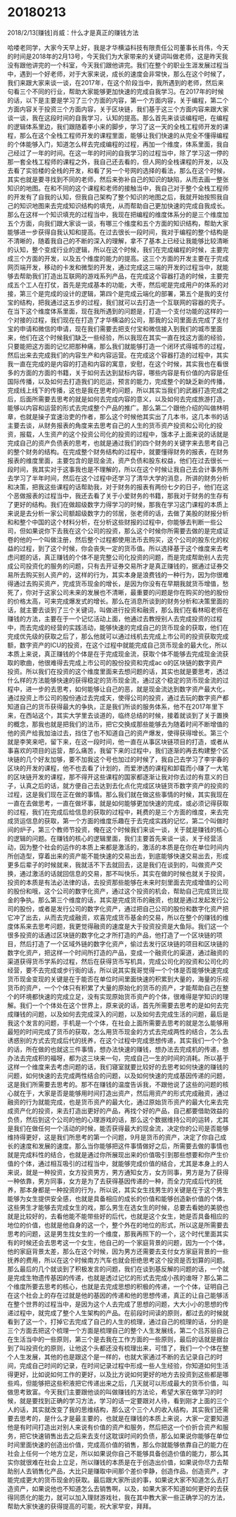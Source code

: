 # 20180213

2018/2/13[赚钱]肖威：什么才是真正的赚钱方法

哈喽老同学，大家今天早上好，我是才华横溢科技有限责任公司董事长肖伟，今天的时间是2018年的2月13号，今天我们为大家带来的关键词叫做老师，这是昨天我没有跟他讲完的一个科室，今天我们跟他讲完。我们在整个的职业生涯发展过程当中，遇到一个好老师，对于大家来说，成长的速度会非常快，那么在这个时候了，我们来跟大家来谈一谈，在2017年，在这个阶段当中，我所遇到的老师，然后来句看三个不同的行业，帮助大家能够更加快速的完成自我学习。在2017年的时候的话，以下是主要是学习了三个方面的内容，第一个方面内容，关于编程，第二个方面内容关于投资三个方面内容，关于区块链，我们基于这三个方面内容来跟大家谈一谈，我在这段时间的自我学习，认知的提高。那么首先来谈谈编程吧，在编程的逻辑体系里边，我们跟随着李小来的脚步，学习了这一天的全栈工程师开发的课程，那么在这个全栈工程师开发的课程里面，能够让我们快速的从完全不懂得编程的个体能够入门，知道怎么样去完成编程的过程，再加一个维度，体系里面，我自己经过了一年的时间。在这一年的时间的自我学习的过程当中，除了学习这一停的那一套全栈工程师的课程之外，我自己还去看的，但人网的全栈课程的开发，以及去看了实验楼的全栈的开发，和看了另一个号网的选择的看法，那么在这个时候，其实也就是要寻找到不同的老师，然后来弥补自己的知识的缺陷，从而去画一整张知识的地图。在和不同的这个课程和老师的接触当中，我自己对于整个全栈工程师的开发有了自我的认知，但我自己架构了整个知识的地图之后，我就开始按照我自己的知识地图来去完成知识结构的填充，从而帮助自己更加快速的完成自我成长。那么在这样一个知识填充的过程当中，我现在把编程的维度体系分的是三个维度加五个方面，向我们跟大家谈一谈，有哪三个维度和五个方面的知识结构，帮助大家能够进一步获得自我认知和提高。在过去很长一段时间，我对于编程的整个结构是不清晰的，随着我自己的不断的深入的理解，拿不了基本上已经让我能够比较清晰的认知，整个变成行业的逻辑，所以在这个时候，我们在完成编程的时候，主要完成三个方面的开发，以及五个维度的能力的提高。这三个方面的开发主要在于完成网页端开发，移动的卡发和微型的开发，通过完成这三端的开发的过程当中，就能够去帮助我们打造出互联网的游戏系列产品，在完成这个容器打造的时候，主要完成五个工人在打仗，首先是完成基本的功能，大枣，然后呢是完成用户的体系的对接，第三个是完成的设计的逻辑，第四个是完成云端化的部署，第五个是我的支付宝的结构，把我通过这五步的过程，我们就可以去打造一个互联网的容器的壳子。在当下这个维度体系里面，现在我所遇到的问题是，打造一个支付功能的这样的一个对接的过程，我们现在在打造了才华横溢的公司，那我的公司里面去完成了支付宝的申请和微信的申请，现在我们需要去把支付宝和微信接入到我们的城市里面来，他们在这个时候我们缺乏一些经验，所以我现在其实一直在找这方面的经验，只要能把这方面的记忆把那种痛，那么我们就能够打造一个闭环式得城市的过程，然后出来去完成我们的内容生产和内容运营。在完成这个容器打造的过程中，其实我一直在完成的是内容的打造和内容的寓意，安慰，在这个时候，其实我也在看很多的方面的方面的书籍，关于如何去达到鼠标内容，哪些内容是有价值的内容是任国际传播，以及如何去打造我们的厄运，预言的能力，完成整个的缺乏新的传播，完成线上线下的传播，这也是我在思考的问题，所以其实当我们的武器打造完成之后，后面所需要去思考的就是如何去完成内容的意义，以及如何去完成旅游打造，能够以内容和运营的形式去完成整个产品的推广。那么第二个跟他介绍的叫做林明章，也就是操子宜速治吏的作者，那么这个时候他其实出了几本书，这几本书的话主要去谈，从财务报表的角度来去思考自己的人生的货币资产投资和公司化的投资，报载，人生资产的这个投资公司化的投资的过程中，饿本子上面来说的话就是完成自己的资产负债表的思考，也就是通过我们的四个财务的关键字来去思考自己的整个财务的结构。在完成整个财务结构的过程中，就要懂得财务的报表，在财务报表的维度里面，主要包含的是现金流，资产负债和股东权益，他们在过去很长一段时间，我其实对于这事我也是不理解的，所以在这个时候让我自己去会计事务所去学习了半年时间，然后在这个过程中还学习了清华大学的消息，所讲的财务分析和决策，把我这些课程的话帮助我，对于财务的报表有两份七夕的日子，他们在这个恶做报表的过程当中，我还去看了关于小爱财务的书籍，那我对于财务的生存有了更好的结构。我们在做超级数字力得学习的时候，那我在学习这门课程的本质上来说是去分析一家公司额超级数字力的邻居，张老师的话，去做了美股的财报分析和和整个中国的这个材料分析，在分析这些财报的过程中，你能够去判断一些公司，但如果说你下去我在这个公司的投资，那么这个时候你所需要去做的是完成证卷的他的一个叫做注册，然后整个过程都使用法币去购买，这个公司的股东化的权益的过程，到了这个时候，你会丧失一定的货币值。所以选择基于这个维度来去考虑问题的话，真正赚钱的个体不是完整公司化投资的问题，而是完成帮助别人去完成公司投资化的服务的问题，只有去开证券交易所才是真正赚钱的，据通过证券交易所去购买别人资产的，这样的行为，其实本身是浪费钱的一种行为，因为你很难得通过去购买资产，完成货币现金的增长，是因为你没有在早期我就货币增值，愁死了，你对于这家公司未来的发展也不清晰，最重要的问题是你在购买的他的股份的价格太高，可来完成爆发式的增长。那么在消息所谈到的财务分析和决策里面的话，就主要去谈到了三个关键词，叫做进行投资和融资，那么我们在看林昭老师在赚钱的方法，主要在于一个记忆活动上面，他通过去教授别人去完成投资的过程中，而去完成的经营的实践活动，能够快速的完成自己的货币现金的获取，他们在完成优先级的获取之后了，那么他就可以通过线机去完成上市公司的投资获取完成额，数字资产的ICU的投资，在这个过程中就能完成自己货币现金的最大化，所以本质上来说，真正赚钱的个体是在于完成现金流，获取个体不能够去完成现金流获取的歌曲，他很难得去完成上市公司的股份投资和完成ac o的区块链的数字资产投资。所以我们在投资的这个维度里面来去想问题的话，其实也就是要思考，透过什么样的方法能够快速的获得稳定的货币现金流，通过这个稳定的货币现金流的过程中，进一步的去思考，如何能够让自己的恶，就是现金流达到数字资产最大化，通过投资上市公司的股份通过去完成天，使得公司的投资，通过去玩的数字资产都知道自己的货币获得最大的争执，正是我们所谈的服务体系，他不在2017年里下来，在西站这个，其实大学里去谈道的，临终总结的时候，接着就谈到了关于置换的概念，那我也就是把我们的法币，把它交换成那些能够去为随着时间不断增值的他的资产给我加油过去，挡住了也不知道自己的资产爆发，使得获得增长。第三个就是李笑来吧，留下来，在这一段时间，他一直在从事区块链项目的打造，或者从事喜欢的项目的运营，那么痛苦，我留下来的过程中，我们逐渐的再去构建整个区块链的几个好友加够，要不加我这个号也加过的时候了，我自己去学习了李宇春的区块的开发的课程，他不也去看了计划的，而爱渗透的课程和卸载而小赚了一大笔的区块链开发的课程，那不得开这些课程的国家都逐渐让我对你去过的有意义的日子，认真之后的话，就方便自己去达到去化点化完成区块链货币数字资产的投资的过程，这是我们现在正在做的事情。那么我们就在做这些事情的时候，其实我现在一直在去做思考，一直在做坏事，就是如何能够更加快速的完成，或必须记得获取的过程，我们在完成后给信息的获取的过程中，耗费的是三个方面的维度，来去完成货运信息的获取，第一个方面的维度乐趣在于去完成实践的记忆，第二个叫做时间的炉子，第三个教师节投资，俺在这个时候我们来谈一谈，关于就是赚钱的核心的逻辑的问题。在赚钱的核心的逻辑里面，我们主要首先来谈一谈，关于经营活动，因为整个社会的运作的本质上来都是激活的，激活的本质是在你在单位时间内所创造型，穿着出来的资产能不能快速的交易出去，到底能够快速交易出去，形成更多后辈子的时候就来，我就活不下去就回去，这是我们在谈到的，叫做资产交换，通过激活的话就回信息的交易，那不叫快乐，其实在做的时候也就关于投资，投资的本质是有法必法律的话，去投资那些能够在未来时刻里面去完成增值的公司的股份和哦，这个公司的数字化资产，通过这个投资的机会，帮助自己完成货比现金的争执。那么第三个维度的话，其实是完成货币的融资，也就是通过发起发行公司的股份，或者是发行公司的数字化资产，通过把自己公司的股份和数字化资产把它冲了出去，从而去完成融资，欢喜完成货币基金的交易，所以在整个的赚钱的维度体系来去思考问题，我更觉得融资的速度是大于投资投资是大鱼际。我们这一个很多投资的话通过区块链的数字化之才所打造的产品，他打造了一个区块链的项目，然后打造了一个区域外链的数字化资产，偷过去发行区块链的项目和区块链的数字化资产，把这样一个时间所打造的产品，变成一个融资化的渠道，通过融资的渠道获得货币学系的过程，然后在获得货币写机具，完成公司化的投资和公司化的经营，要不去完成或步行街的话，所以说其实我哥觉得一个个体是否能够快速完成货币现金变现的关键是在于能否在单位时间里面快速的积累到大量的，海量的乐视货币的资产，一个个体只有积累了大量的原始化的货币的资产，才能帮助自己在整个的环境都快速的完成立足，没有实现原始货币资产的个体，很难得是学知识的理解。我们一个个体处在这个世界上，原来说的话，首先所需要去思考的是如何去完成赚钱的问题，以及如何去完成深入的问题，以及如何去完成生活的问题，最后是我这个发言的问题，手机是一个个体，在社会上面所需要去思考的就是怎么能够用最短的时间完成了货币的获取，怎么用货币现金的方式去完成两性的结合，怎么去诱惑别的方式去完成后代的抚养，在这个过程中完成思想传递，其实我们一个个急的话，所在做的也就这三件事情，想办法快速的赚钱，想办法去完成机的传递，想办法去完成积的福呀，都为这三块来一句，完成自己一生的时间的消耗。所以基于这样一个维度来去考虑问题的话，我们寝室就要比较好的去思考如何快速的赚钱的问题，如何快速的去完成两性结合的问题，以及如何快速的完成基因传递的问题，这是我们所需要去思考的。那不在赚钱的温度告诉我，不跟他说了这些的问题的核心就在于，大家是否是能够用时间打造出资产，然后用资产的形式完成融资，通过融资的行为就能完成，也是货币资产的最大化，通过原始货币资产的最大化来去完成资产化的投资，来去打造出更好的产品，再找个好的产品，自己都要借助效益的负债，然后到这个公司的他的心理游戏的话，那么这个数据维持公司的运转，尤其是我们在做任何一个活动的时候，能否获得最大的现金流，决定你的公司是否能够维持得更好，这是我们所思考的第一个问题，9月是货币的资产，决定了你自己成长的速度和发展的速度。那么当你能够把这件事情做好之后，所需要去做的事情也就是完成料性的结合，也就是通过你所展现出来的价值吸引到那些想要和你产生价值的个体，通过相互吸引的过程当中，就能够完成价值的结合，尤其是本身上的人来说，就是一种投资，女方投资男方，男方通知女方，女方同事，男方是为了获得一种依靠，男方同事，女方是为了去获得基因传递的一种，而全力完成后代的抚养，那本身都是一种投资的行为，所以说，其实女生找男生的关键是在于这个男生能够为女生提供安全感，也就是具备相应的成长的价值和能够创造新价值的个体，这些男生才能够去完成女生的戏，那么男生在选女生的时候，总要去看她的美貌也就是比较好的，去看他能不能带些好的后代，也就是这个女生，她是否具备相应的地位的价值，也就是他自身的这一个，整个外在的地位的形式，所以这是所需要去思考的问题，这是男生找女生的一个维度，那我再照下的一个，这个时代里面其实有的时候还会去思考这一个女生，他自己的一个家庭背景的问题，因为一个个体，他的家庭背景太差，那么在这个时候，因为男方还需要去支付女方家庭背景的一些抚养的费用，所以在这个时候南方汽车也就会拒绝思考这个投资是否划算的问题。那么最后的几个就谈到了积极发言的问题，我们在谈到基反解的问题的话，一个就是完成生物遗传基因的传递，也就是透过记忆的形式去完成小孩的谁呀？那么第二个维度所要去思考的核心，也就是去完成思想的积极的传递，一个个体，证明自己在这个社会上的存在过就是他的基因的传递和他的思想传递，真正的让自己能够活在整个世界的过程当中，是因为这个人去完成了思想的问题，大大小小的思想的传递过程中，就完成了整个人生架构的产品。在前段时间读的原则，都过去的时候就看到了这一个，打掉它去完成了自己的人生的梳理，通过自己的梳理的话，分的是三个方面去把这个梳理一个方面是梳理自己的整个人生发展线，第二个吕苏丽自己在生活当中的一些原则，第三个是去我在工作方面的一些原则，最后的话就是据台到了叫投资化的原则，让他这个头都还没有梳理出来，可惜了，我们一个个体在整个人生发展，其他的也是跟这个是一样的，也就大家通过不断的去记录自己的时间，完成自己时间的记录，在时间记录过程中形成一些人生经验，你知道如何生活得更好，比如说如何工作的更好，以及比方说如何更好的地方去投资到这些都是哪些鸡，但能够把这些积液把它传递出来之后，几天就可以形成最大的货币价值，叫做思考致富。今天我们主要跟他谈的叫做赚钱的方法论，希望大家在做学习的时候，就是要找到正确的学习方法，学习的话一定要跟对人待，看到刚才上面的三个人的话，其实就改变了我的思维结构，那么这个三个人的收入结构，其实我们还需要去思考的，是什么才是最主要的，也就是在赚钱的本质上来说，大家一定要知道他是有时间打造出对别人来说有价值的资产和服务，然后把这一个价折合资产和服务，把它快速销售出去之后来去支付这耽误时间的负债，那么如果说你能够在单位时间里面快速的创造出价值，完成高价值的销售，那么你就能够依靠自己的能力在社会上任何一个地方立足，所以如果说你自己不能够具备创造价值的能力，那么其实你就很难在社会上立足，所以赚钱的本质是在于创造出价值，如果说你尽力去帮助别人去销售化产品，大比只是赚取中间那个差价李静，创造作品，创造资产，才能完成更大的货币现金的获取。最后跟大家所谈的事，如果说大家不知道怎么去打造资产，如果说他也不知道怎么去销售啊，以及，如果大家不知道如何更好的去获得同质化的能力，就可以加入理财游戏社，我在其中教大家一些正确学习的方法，帮助大家快速的获得提高的可能，祝大家早安，拜拜。
